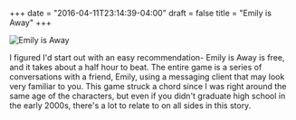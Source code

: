 +++
date = "2016-04-11T23:14:39-04:00"
draft = false
title = "Emily is Away"
+++

![Emily is Away](/images/emilyisaway.png)

I figured I'd start out with an easy recommendation- Emily is Away is free, and it takes about a half hour to beat. The entire game is a series of conversations with a friend, Emily, using a messaging client that may look very familiar to you. This game struck a chord since I was right around the same age of the characters, but even if you didn't graduate high school in the early 2000s, there's a lot to relate to on all sides in this story.

